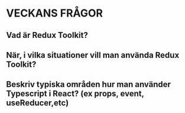 # VECKANS FRÅGOR

## Vad är Redux Toolkit? 

## När, i vilka situationer vill man använda Redux Toolkit?

## Beskriv typiska områden hur man använder Typescript i React? (ex props, event, useReducer,etc)


